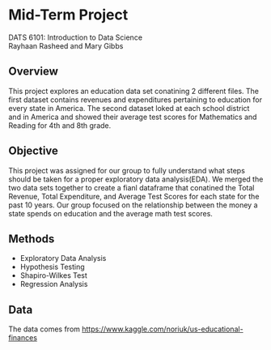# Mid-Term Project <br/>
DATS 6101: Introduction to Data Science<br/>
Rayhaan Rasheed and Mary Gibbs

## Overview
This project explores an education data set conatining 2 different files. The first dataset contains revenues and expenditures pertaining to education for every state in America. The second dataset loked at each school district and in America and showed their average test scores for Mathematics and Reading for 4th and 8th grade. 

## Objective
This project was assigned for our group to fully understand what steps should be taken for a proper exploratory data analysis(EDA). We merged the two data sets together to create a fianl dataframe that conatined the Total Revenue, Total Expenditure, and Average Test Scores for each state for the past 10 years. Our group focused on the relationship between the money a state spends on education and the average math test scores. 

## Methods
* Exploratory Data Analysis
* Hypothesis Testing
* Shapiro-Wilkes Test
* Regression Analysis

## Data
The data comes from https://www.kaggle.com/noriuk/us-educational-finances
